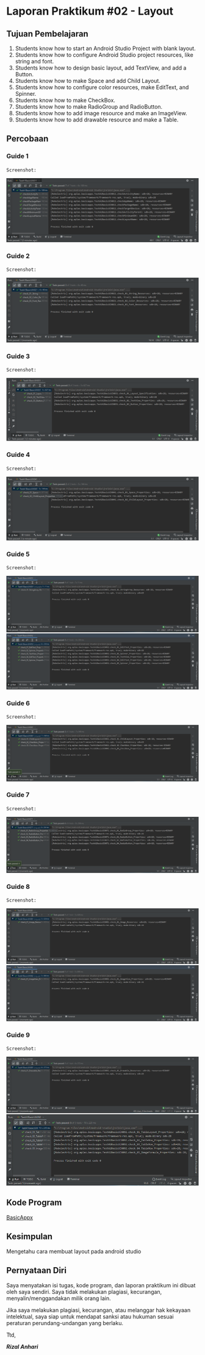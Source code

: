 # Laporan Praktikum #02 - Layout

## Tujuan Pembelajaran

1. Students know how to start an Android Studio Project with blank layout.
2. Students know how to configure Android Studio project resources, like string and font.
3. Students know how to design basic layout, add TextView, and add a Button.
4. Students know how to make Space and add Child Layout.
5. Students know how to configure color resources, make EditText, and Spinner.
6. Students know how to make CheckBox.
7. Students know how to make RadioGroup and RadioButton.
8. Students know how to add image resource and make an ImageView.
9. Students know how to add drawable resource and make a Table.

## Percobaan

### Guide 1

`Screenshot:`

![Guide1](img\test1.png)

### Guide 2

`Screenshot:`

![Guide2](img/test2.png)

### Guide 3

`Screenshot:`

![Guide3](img/test3.png)

### Guide 4

`Screenshot:`

![Guide4](img/test4.png)

### Guide 5

`Screenshot:`

![Guide5](img/test5_1.png)
![Guide5](img/test5_2.png)

### Guide 6

`Screenshot:`

![Guide4](img/test6.png)

### Guide 7

`Screenshot:`

![Guide4](img/test7.png)

### Guide 8

`Screenshot:`

![Guide4](img/test8_1.png)
![Guide4](img/test8_2.png)

### Guide 9

`Screenshot:`

![Guide4](img/test9_1.png)
![Guide4](img/test9_2.png)

## Kode Program

[BasicAppx](../../src/02_layout/BasicAppX)

## Kesimpulan

Mengetahu cara membuat layout pada android studio

## Pernyataan Diri

Saya menyatakan isi tugas, kode program, dan laporan praktikum ini dibuat oleh saya sendiri. Saya tidak melakukan plagiasi, kecurangan, menyalin/menggandakan milik orang lain.

Jika saya melakukan plagiasi, kecurangan, atau melanggar hak kekayaan intelektual, saya siap untuk mendapat sanksi atau hukuman sesuai peraturan perundang-undangan yang berlaku.

Ttd,

***Rizal Anhari***